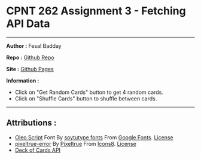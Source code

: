 # CPNT 262 Assignment 3 - Fetching API Data

---

**Author :** Fesal Badday

**Repo :** [Github Repo](https://github.com/FesalBadday/cpnt262-a3)

**Site :** [Github Pages](https://FesalBadday.github.io/cpnt262-a3)

**Information :**

 - Click on "Get Random Cards" button to get 4 random cards.
 - Click on "Shuffle Cards" button to shuffle between cards.

---

## Attributions :

- [Oleo Script](https://fonts.google.com/specimen/Oleo+Script#standard-styles) Font By [soytutype fonts](https://fonts.google.com/?query=soytutype+fonts) From [Google Fonts](https://fonts.google.com). [License](https://developers.google.com/fonts)
- [pixeltrue-error](https://icons8.com/illustrations/illustration/pixeltrue-error) By [Pixeltrue](https://www.pixeltrue.com/packs) From [Icons8](https://www.icons8.com). [License](https://www.icons8.com/license)
- [Deck of Cards API](https://deckofcardsapi.com)